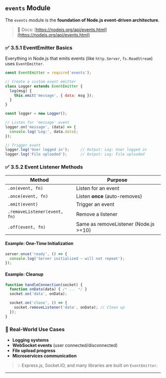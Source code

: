 ## `events` Module

The `events` module is the **foundation of Node.js event-driven architecture**.

> 🔗 Docs: [https://nodejs.org/api/events.html](https://nodejs.org/api/events.html)

### ✅ 3.5.1 EventEmitter Basics

Everything in Node.js that emits events (like `http.Server`, `fs.ReadStream`) uses `EventEmitter`.

```js
const EventEmitter = require('events');

// Create a custom event emitter
class Logger extends EventEmitter {
  log(msg) {
    this.emit('message', { data: msg });
  }
}

const logger = new Logger();

// Listen for 'message' event
logger.on('message', (data) => {
  console.log('Log:', data.data);
});

// Trigger event
logger.log('User logged in');     // Output: Log: User logged in
logger.log('File uploaded');      // Output: Log: File uploaded
```

### ✅ 3.5.2 Event Listener Methods

| Method | Purpose |
|------|--------|
| `.on(event, fn)` | Listen for an event |
| `.once(event, fn)` | Listen **once** (auto-removes) |
| `.emit(event)` | Trigger an event |
| `.removeListener(event, fn)` | Remove a listener |
| `.off(event, fn)` | Same as removeListener (Node.js >=10) |

#### Example: One-Time Initialization
```js
server.once('ready', () => {
  console.log('Server initialized — will not repeat');
});
```

#### Example: Cleanup
```js
function handleConnection(socket) {
  function onData(data) { /* ... */ }
  socket.on('data', onData);

  socket.on('close', () => {
    socket.removeListener('data', onData); // Clean up
  });
}
```

### 🔧 Real-World Use Cases

- **Logging systems**
- **WebSocket events** (user connected/disconnected)
- **File upload progress**
- **Microservices communication**

> 💡 Express.js, Socket.IO, and many libraries are built on `EventEmitter`.

---